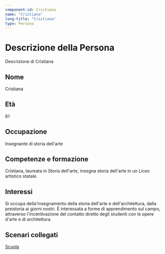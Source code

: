 ```yaml
---
component-id: Cristiana
name: "Cristiana"
long-title: "Cristiana"
type: Persona
---
```


# Descrizione della Persona

Descrizione di Cristiana

## Nome
Cristiana

## Età
61

## Occupazione
Insegnante di storia dell'arte 

## Competenze e formazione
Cristiana, laureata in Storia dell'arte, insegna storia dell'arte in un Liceo artistico statale.

## Interessi
Si occupa della'insegnamento della storia dell'arte e dell'architettura, dalla preistoria ai giorni nostri. È interessata a forme di apprendimento sul campo, attraverso l'incentivazione del contatto diretto degli studenti con le opere d'arte e di architettura.

## Scenari collegati
[Scuola](https://github.com/read-project/stories/blob/main/Scenario/Scuola.md)

